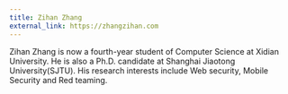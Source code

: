 ```yaml
---
title: Zihan Zhang
external_link: https://zhangzihan.com
---
```


Zihan Zhang is now a fourth-year student of Computer Science at Xidian University. He is also a Ph.D. candidate at Shanghai Jiaotong University(SJTU). 
His research interests include Web security, Mobile Security and Red teaming.

